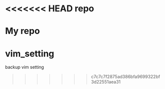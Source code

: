 <<<<<<< HEAD
repo
====

My repo
=======
vim_setting
===========

backup vim setting
>>>>>>> c7c7c7f2875ad386bfa9699322bf3d22551aea31
